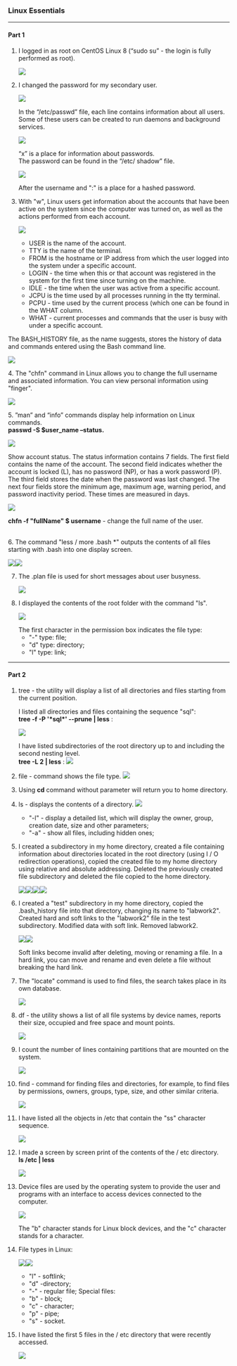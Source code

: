  ### Linux Essentials

---------
#### Part 1
1. I logged in as root on CentOS Linux 8 (“sudo su” - the login is fully performed as root).
   <p><img src='images/5.1_1.png'></p>
2. I changed the password for my secondary user.
   <p><img src='images/5.1_2.png'></p>
   In the “/etc/passwd” file, each line contains information about all users. Some of these users can be created to run daemons and background services.
   <p><img src='images/5.1_2.3.png'></p>
    “x” is a place for information about passwords.
    <br>
    The password can be found in the “/etc/ shadow” file. 
   <p><img src='images/5.1_2.4.png'></p>
   After the username and ":" is a place for a hashed password.
3. With "w", Linux users get information about the accounts that have been active on the system since the computer was turned on, as well as the actions performed from each account.
   <p><img src='images/5.1_3.png'></p>
   
   * USER is the name of the account.
   * TTY is the name of the terminal.
   * FROM is the hostname or IP address from which the user logged into the system under a specific account.
   * LOGIN - the time when this or that account was registered in the system for the first time since turning on the machine.
   * IDLE - the time when the user was active from a specific account.
   * JCPU is the time used by all processes running in the tty terminal.
   * PCPU - time used by the current process (which one can be found in the WHAT column.
   * WHAT - current processes and commands that the user is busy with under a specific account.
  
  The BASH_HISTORY file, as the name suggests, stores the history of data and commands entered using the Bash command line.
    <p><img src='images/5.1_3.1.png'></p>
4. The "chfn" command in Linux allows you to change the full username and associated information. You can view personal information using "finger".
   <p><img src='images/5.1_4.png'></p>
5. ”man” and “info” commands display help information on Linux commands.
   <br><b>passwd -S $user_name –status.</b>
   <p><img src='images/5.1_5.png'></p>
   Show account status. The status information contains 7 fields. The first field contains the name of the account. The second field indicates whether the account is locked (L), has no password (NP), or has a work password (P). The third field stores the date when the password was last changed. The next four fields store the minimum age, maximum age, warning period, and password inactivity period. These times are measured in days.
   <p><img src='images/5.1_5.1.png'></p>
   <b>chfn -f "fullName" $ ​​username</b> - change the full name of the user.
   
<br> 6. The command "less / more .bash *" outputs the contents of all files starting with .bash into one display screen.
   <p><img src='images/5.1_6.png'><img  src='images/5.1_6.1.png'></p>

7.  The .plan file is used for short messages about user busyness.
    <p><img  src='images/5.1_7.png'></p>

8. I displayed the contents of the root folder with the command "ls".
   <p><img  src='images/5.1_8.png'></p>
    The first character in the permission box indicates the file type:
   
   * "-" type: file;
   * "d" type: directory;
   * "l" type: link;

---------
#### Part 2

1. tree - the utility will display a list of all directories and files starting from the current position.

   I listed all directories and files containing the sequence "sql": 
   <br><b>tree -f -P '\*sql\*' --prune | less</b> :
   <p><img  src='images2/1.1.png'></p>
   I have listed subdirectories of the root directory up to and including the second nesting level.
   <br><b> tree -L 2 | less</b> :
   <img  src='images2/1.2.png'></p>
2. file - command shows the file type.
   <img  src='images2/2.png'></p>
3. Using <b>cd</b> command without parameter will return you to home directory.
4. ls - displays the contents of a directory.
   <img  src='images2/4.png'></p>
   * "-l" - display a detailed list, which will display the owner, group, creation date, size and other parameters;
   * "-a" - show all files, including hidden ones;
5. I created a subdirectory in my home directory, created a file containing information about directories located in the root directory (using I / O redirection operations), copied the created file to my home directory using relative and absolute addressing. Deleted the previously created file subdirectory and deleted the file copied to the home directory.
    <p><img  src='images2/5.png'><img  src='images2/5.1.png'><img  src='images2/5.2.png'><img  src='images2/5.3.png'></p>
6. I created a "test" subdirectory in my home directory, copied the .bash_history file into that directory, changing its name to "labwork2". Created hard and soft links to the "labwork2" file in the test subdirectory. Modified data with soft link. Removed labwork2.
   <p><img  src='images2/6.png'><img  src='images2/6.1.png'></p>
   Soft links become invalid after deleting, moving or renaming a file. In a hard link, you can move and rename and even delete a file without breaking the hard link.
7. The "locate" command is used to find files, the search takes place in its own database.
   <p><img  src='images2/7.png'></p>
8. df - the utility shows a list of all file systems by device names, reports their size, occupied and free space and mount points.
   <p><img  src='images2/8.png'></p>
9. I count the number of lines containing partitions that are mounted on the system.
    <p><img  src='images2/9.png'></p>
10. find - command for finding files and directories, for example, to find files by permissions, owners, groups, type, size, and other similar criteria.
    <p><img  src='images2/10.png'></p>
11. I have listed all the objects in /etc that contain the "ss" character sequence.
    <p><img  src='images2/11.png'></p>
12. I made a screen by screen print of the contents of the / etc directory.
    <br><b>ls /etc | less</b>
    <p><img  src='images2/12.png'></p>
13. Device files are used by the operating system to provide the user and programs with an interface to access devices connected to the computer.
    <p><img  src='images2/13.png'></p>
    The "b" character stands for Linux block devices, and the "c" character stands for a character.
14. File types in Linux:
    <p><img  src='images2/14.png'><img  src='images2/14.1.png'></p>
    
    * "l" - softlink;
    * "d" -directory;
    * "-" - regular file;
    Special files:
    * "b" - block;
    * "c" - character;
    * "p" - pipe;
    * "s" - socket.
15. I have listed the first 5 files in the / etc directory that were recently accessed.
    <p><img  src='images2/15.png'></p>